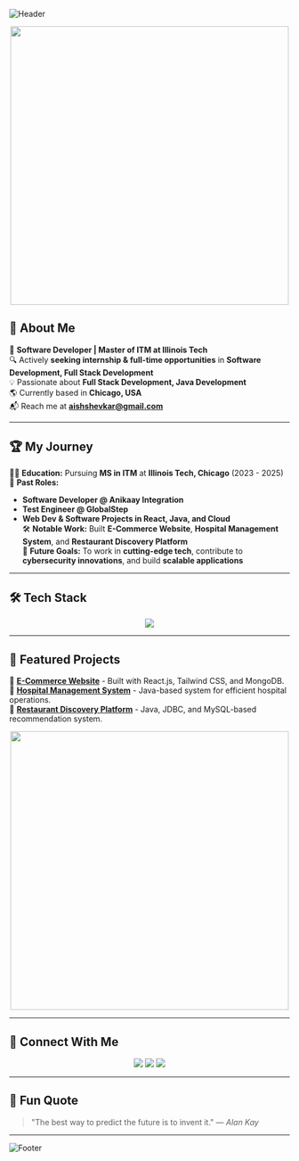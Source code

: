![Header](https://capsule-render.vercel.app/api?type=waving&color=gradient&height=200&section=header&text=Hi%20there!%20I'm%20Aishwarya%20Shevkar%20%F0%9F%91%8B&fontSize=35&fontAlignY=40&desc=Software%20Developer%20|%20MS%20ITM%20at%20IIT%20Chicago&descSize=20&descAlignY=55)

<p align="center">
  <img src="https://media3.giphy.com/media/v1.Y2lkPTc5MGI3NjExNWRwNGUzdnZjcmpzZzdraWhvMGRkbDU4ZHJwbzFwZnlhemJ0YWxkcCZlcD12MV9pbnRlcm5hbF9naWZfYnlfaWQmY3Q9Zw/hpXdHPfFI5wTABdDx9/giphy.gif" width="500">
  
</p>

## 🚀 About Me

🎯 **Software Developer | Master of ITM at Illinois Tech**  
🔍 Actively **seeking internship & full-time opportunities** in **Software Development, Full Stack Development**  
💡 Passionate about **Full Stack Development, Java Development**  
🌎 Currently based in **Chicago, USA**  
📬 Reach me at **[aishshevkar@gmail.com](mailto:aishshevkar@gmail.com)**

---

## 🏆 My Journey

👨‍🎓 **Education:** Pursuing **MS in ITM** at **Illinois Tech, Chicago** (2023 - 2025)  
💼 **Past Roles:**
- **Software Developer @ Anikaay Integration**
- **Test Engineer @ GlobalStep**
- **Web Dev & Software Projects in React, Java, and Cloud**  
🛠 **Notable Work:** Built **E-Commerce Website**, **Hospital Management System**, and **Restaurant Discovery Platform**  
🌟 **Future Goals:** To work in **cutting-edge tech**, contribute to **cybersecurity innovations**, and build **scalable applications**

---

## 🛠️ Tech Stack

<p align="center">
  <img src="https://skillicons.dev/icons?i=java,react,html,css,javascript,nodejs,mongodb,mysql,aws,azure,docker" />
</p>

---

## 🚀 Featured Projects

🔹 **[E-Commerce Website](https://github.com/ashevkar/Ecommerce-website)** - Built with React.js, Tailwind CSS, and MongoDB.  
🔹 **[Hospital Management System](https://github.com/ashevkar/HospitalManagement)** - Java-based system for efficient hospital operations.  
🔹 **[Restaurant Discovery Platform](https://github.com/ashevkar/Restaurant-Discovery)** - Java, JDBC, and MySQL-based recommendation system.

<p align="center">
  <img src="https://media3.giphy.com/media/v1.Y2lkPTc5MGI3NjExMzUyenFpaGp1YnFmYmhtM2FudDIyMnZ2bXZrcGFsNjRnY255NmN4dSZlcD12MV9pbnRlcm5hbF9naWZfYnlfaWQmY3Q9Zw/L1R1tvI9svkIWwpVYr/giphy.gif" width="500">
</p>

---

## 🌟 Connect With Me

<p align="center">
    <a href="https://www.linkedin.com/in/aishwarya-shevkar/"><img src="https://img.shields.io/badge/-Portfolio-orange?style=for-the-badge&logo=portfolio&logoColor=white" /></a>
  <a href="https://www.linkedin.com/in/aishwarya-shevkar/"><img src="https://img.shields.io/badge/-LinkedIn-blue?style=for-the-badge&logo=linkedin&logoColor=white" /></a>
  <a href="https://drive.google.com/file/d/1P98jd7h9oYTYlWaViJTMRbL0peYdHWiF/view?usp=sharing"><img src="https://img.shields.io/badge/Resume-Download-brightgreen?style=for-the-badge&logo=adobe-acrobat-reader&logoColor=white" /></a>


  

</p>

---

## 🎉 Fun Quote

> "The best way to predict the future is to invent it." — *Alan Kay*

---

![Footer](https://capsule-render.vercel.app/api?type=waving&color=gradient&height=150&section=footer)
